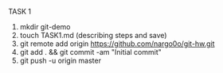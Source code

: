 TASK 1
1) mkdir git-demo
2) touch TASK1.md (describing steps and save)
3) git remote add origin https://github.com/nargo0o/git-hw.git
4) git add . && git commit -am "Initial commit"
5) git push -u origin master

